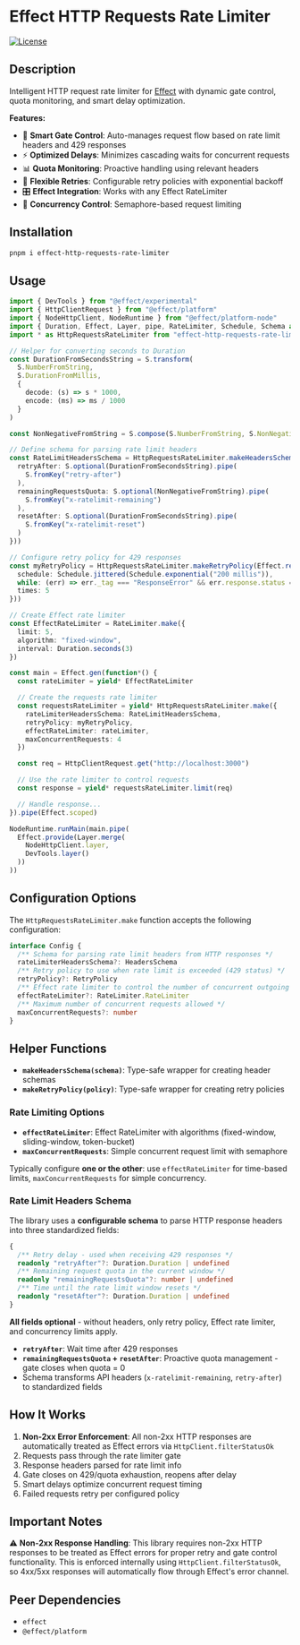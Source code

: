 # Effect HTTP Requests Rate Limiter

[![License](https://img.shields.io/badge/license-MIT-blue.svg)](https://opensource.org/licenses/MIT)

## Description

Intelligent HTTP request rate limiter for [Effect](https://effect.website/) with dynamic gate control, quota monitoring, and smart delay optimization.

**Features:**
- 🚪 **Smart Gate Control**: Auto-manages request flow based on rate limit headers and 429 responses
- ⚡ **Optimized Delays**: Minimizes cascading waits for concurrent requests
- 📊 **Quota Monitoring**: Proactive handling using relevant headers
- 🔄 **Flexible Retries**: Configurable retry policies with exponential backoff
- 🎛️ **Effect Integration**: Works with any Effect RateLimiter
- 🚦 **Concurrency Control**: Semaphore-based request limiting

## Installation

```sh
pnpm i effect-http-requests-rate-limiter
```

## Usage

```ts
import { DevTools } from "@effect/experimental"
import { HttpClientRequest } from "@effect/platform"
import { NodeHttpClient, NodeRuntime } from "@effect/platform-node"
import { Duration, Effect, Layer, pipe, RateLimiter, Schedule, Schema as S } from "effect"
import * as HttpRequestsRateLimiter from "effect-http-requests-rate-limiter"

// Helper for converting seconds to Duration
const DurationFromSecondsString = S.transform(
  S.NumberFromString,
  S.DurationFromMillis,
  {
    decode: (s) => s * 1000,
    encode: (ms) => ms / 1000
  }
)

const NonNegativeFromString = S.compose(S.NumberFromString, S.NonNegative)

// Define schema for parsing rate limit headers
const RateLimitHeadersSchema = HttpRequestsRateLimiter.makeHeadersSchema(S.Struct({
  retryAfter: S.optional(DurationFromSecondsString).pipe(
    S.fromKey("retry-after")
  ),
  remainingRequestsQuota: S.optional(NonNegativeFromString).pipe(
    S.fromKey("x-ratelimit-remaining")
  ),
  resetAfter: S.optional(DurationFromSecondsString).pipe(
    S.fromKey("x-ratelimit-reset")
  )
}))

// Configure retry policy for 429 responses
const myRetryPolicy = HttpRequestsRateLimiter.makeRetryPolicy(Effect.retry({
  schedule: Schedule.jittered(Schedule.exponential("200 millis")),
  while: (err) => err._tag === "ResponseError" && err.response.status === 429,
  times: 5
}))

// Create Effect rate limiter
const EffectRateLimiter = RateLimiter.make({
  limit: 5,
  algorithm: "fixed-window",
  interval: Duration.seconds(3)
})

const main = Effect.gen(function*() {
  const rateLimiter = yield* EffectRateLimiter

  // Create the requests rate limiter
  const requestsRateLimiter = yield* HttpRequestsRateLimiter.make({
    rateLimiterHeadersSchema: RateLimitHeadersSchema,
    retryPolicy: myRetryPolicy,
    effectRateLimiter: rateLimiter,
    maxConcurrentRequests: 4
  })

  const req = HttpClientRequest.get("http://localhost:3000")

  // Use the rate limiter to control requests
  const response = yield* requestsRateLimiter.limit(req)

  // Handle response...
}).pipe(Effect.scoped)

NodeRuntime.runMain(main.pipe(
  Effect.provide(Layer.merge(
    NodeHttpClient.layer,
    DevTools.layer()
  ))
))
```

## Configuration Options

The `HttpRequestsRateLimiter.make` function accepts the following configuration:

```ts
interface Config {
  /** Schema for parsing rate limit headers from HTTP responses */
  rateLimiterHeadersSchema?: HeadersSchema
  /** Retry policy to use when rate limit is exceeded (429 status) */
  retryPolicy?: RetryPolicy
  /** Effect rate limiter to control the number of concurrent outgoing requests */
  effectRateLimiter?: RateLimiter.RateLimiter
  /** Maximum number of concurrent requests allowed */
  maxConcurrentRequests?: number
}
```

## Helper Functions

- **`makeHeadersSchema(schema)`**: Type-safe wrapper for creating header schemas
- **`makeRetryPolicy(policy)`**: Type-safe wrapper for creating retry policies

### Rate Limiting Options

- **`effectRateLimiter`**: Effect RateLimiter with algorithms (fixed-window, sliding-window, token-bucket)
- **`maxConcurrentRequests`**: Simple concurrent request limit with semaphore

Typically configure **one or the other**: use `effectRateLimiter` for time-based limits, `maxConcurrentRequests` for simple concurrency.

### Rate Limit Headers Schema

The library uses a **configurable schema** to parse HTTP response headers into three standardized fields:

```ts
{
  /** Retry delay - used when receiving 429 responses */
  readonly "retryAfter"?: Duration.Duration | undefined
  /** Remaining request quota in the current window */
  readonly "remainingRequestsQuota"?: number | undefined
  /** Time until the rate limit window resets */
  readonly "resetAfter"?: Duration.Duration | undefined
}
```

**All fields optional** - without headers, only retry policy, Effect rate limiter, and concurrency limits apply.

- **`retryAfter`**: Wait time after 429 responses
- **`remainingRequestsQuota` + `resetAfter`**: Proactive quota management - gate closes when quota = 0
- Schema transforms API headers (`x-ratelimit-remaining`, `retry-after`) to standardized fields

## How It Works

1. **Non-2xx Error Enforcement**: All non-2xx HTTP responses are automatically treated as Effect errors via `HttpClient.filterStatusOk`
2. Requests pass through the rate limiter gate
3. Response headers parsed for rate limit info
4. Gate closes on 429/quota exhaustion, reopens after delay
5. Smart delays optimize concurrent request timing
6. Failed requests retry per configured policy

## Important Notes

⚠️ **Non-2xx Response Handling**: This library requires non-2xx HTTP responses to be treated as Effect errors for proper retry and gate control functionality. This is enforced internally using `HttpClient.filterStatusOk`, so 4xx/5xx responses will automatically flow through Effect's error channel.

## Peer Dependencies

- `effect`
- `@effect/platform`